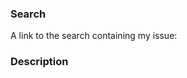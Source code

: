 ### Search
A link to the search containing my issue:
<!-- You can easily get the permalink using the "LINK" dialog. Please ensure you select "These runs". --> 

### Description
<!-- Please provide a description of the issue that you are observing -->
